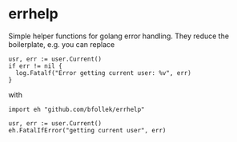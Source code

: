 # errhelp

Simple helper functions for golang error handling. They reduce the boilerplate, e.g. you can replace

```
usr, err := user.Current()
if err != nil {
  log.Fatalf("Error getting current user: %v", err)
}
```

with

```
import eh "github.com/bfollek/errhelp"

usr, err := user.Current()
eh.FatalIfError("getting current user", err)
```
